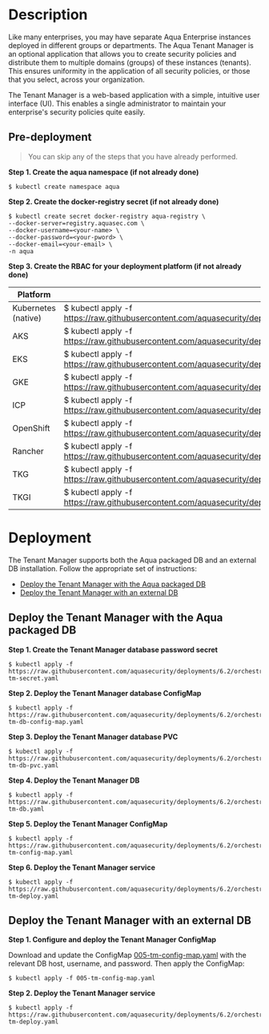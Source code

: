 # Description

Like many enterprises, you may have separate Aqua Enterprise instances deployed in different groups or departments. The Aqua Tenant Manager is an optional application that allows you to create security policies and distribute them to multiple domains (groups) of these instances (tenants). This ensures uniformity in the application of all security policies, or those that you select, across your organization. 

The Tenant Manager is a web-based application with a simple, intuitive user interface (UI). This enables a single administrator to maintain your enterprise's security policies quite easily.

## Pre-deployment

> You can skip any of the steps that you have already performed.

**Step 1. Create the aqua namespace (if not already done)**
   
   ```SHELL
   $ kubectl create namespace aqua
   ```

**Step 2. Create the docker-registry secret (if not already done)**

   ```SHELL
   $ kubectl create secret docker-registry aqua-registry \
   --docker-server=registry.aquasec.com \
   --docker-username=<your-name> \
   --docker-password=<your-pword> \
   --docker-email=<your-email> \
   -n aqua
   ```

**Step 3. Create the RBAC for your deployment platform (if not already done)**

| Platform            | Command                                                                                                                                                      |
|---------------------|--------------------------------------------------------------------------------------------------------------------------------------------------------------|
| Kubernetes (native) | $ kubectl apply -f https://raw.githubusercontent.com/aquasecurity/deployments/6.2/orchestrators/kubernetes/manifests/aqua_csp_002_RBAC/kubernetes/aqua_sa.yaml |
| AKS                 | $ kubectl apply -f https://raw.githubusercontent.com/aquasecurity/deployments/6.2/orchestrators/kubernetes/manifests/aqua_csp_002_RBAC/aks/aqua_sa.yaml        |
| EKS                 | $ kubectl apply -f https://raw.githubusercontent.com/aquasecurity/deployments/6.2/orchestrators/kubernetes/manifests/aqua_csp_002_RBAC/eks/aqua_sa.yaml        |
| GKE                 | $ kubectl apply -f https://raw.githubusercontent.com/aquasecurity/deployments/6.2/orchestrators/kubernetes/manifests/aqua_csp_002_RBAC/gke/aqua_sa.yaml        |
| ICP                 | $ kubectl apply -f https://raw.githubusercontent.com/aquasecurity/deployments/6.2/orchestrators/kubernetes/manifests/aqua_csp_002_RBAC/icp/aqua_sa.yaml        |
| OpenShift           | $ kubectl apply -f https://raw.githubusercontent.com/aquasecurity/deployments/6.2/orchestrators/kubernetes/manifests/aqua_csp_002_RBAC/openshift/aqua_sa.yaml  |
| Rancher             | $ kubectl apply -f https://raw.githubusercontent.com/aquasecurity/deployments/6.2/orchestrators/kubernetes/manifests/aqua_csp_002_RBAC/rancher/aqua_sa.yaml    |
| TKG                 | $ kubectl apply -f https://raw.githubusercontent.com/aquasecurity/deployments/6.2/orchestrators/kubernetes/manifests/aqua_csp_002_RBAC/tkg/aqua_sa.yaml        |
| TKGI                | $ kubectl apply -f https://raw.githubusercontent.com/aquasecurity/deployments/6.2/orchestrators/kubernetes/manifests/aqua_csp_002_RBAC/tkgi/aqua_sa.yaml       |

# Deployment

The Tenant Manager supports both the Aqua packaged DB and an external DB installation. Follow the appropriate set of instructions:
   - [Deploy the Tenant Manager with the Aqua packaged DB](#Deploy-the-Tenant-Manager-with-the-Aqua-packaged-DB)
   - [Deploy the Tenant Manager with an external DB](#Deploy-the-Tenant-Manager-with-an-external-DB)

## Deploy the Tenant Manager with the Aqua packaged DB 

**Step 1. Create the Tenant Manager database password secret**

   ```shell
   $ kubectl apply -f https://raw.githubusercontent.com/aquasecurity/deployments/6.2/orchestrators/kubernetes/tenant_manager/001-tm-secret.yaml
   ```

**Step 2. Deploy the Tenant Manager database ConfigMap**

   ```shell
   $ kubectl apply -f https://raw.githubusercontent.com/aquasecurity/deployments/6.2/orchestrators/kubernetes/tenant_manager/002-tm-db-config-map.yaml
   ```
   
**Step 3. Deploy the Tenant Manager database PVC**

   ```shell
   $ kubectl apply -f https://raw.githubusercontent.com/aquasecurity/deployments/6.2/orchestrators/kubernetes/tenant_manager/003-tm-db-pvc.yaml
   ```   
   
**Step 4. Deploy the Tenant Manager DB**
   
   ```shell
   $ kubectl apply -f https://raw.githubusercontent.com/aquasecurity/deployments/6.2/orchestrators/kubernetes/tenant_manager/004-tm-db.yaml
   ```
   
**Step 5. Deploy the Tenant Manager ConfigMap**

   ```shell
   $ kubectl apply -f https://raw.githubusercontent.com/aquasecurity/deployments/6.2/orchestrators/kubernetes/tenant_manager/005-tm-config-map.yaml
   ```

**Step 6. Deploy the Tenant Manager service**
   
   ```shell
   $ kubectl apply -f https://raw.githubusercontent.com/aquasecurity/deployments/6.2/orchestrators/kubernetes/tenant_manager/006-tm-deploy.yaml
   ```

## Deploy the Tenant Manager with an external DB 

**Step 1. Configure and deploy the Tenant Manager ConfigMap**

Download and update the ConfigMap [005-tm-config-map.yaml](./005-tm-config-map.yaml) with the relevant DB host, username, and password.
Then apply the ConfigMap:

   ```shell
   $ kubectl apply -f 005-tm-config-map.yaml
   ```
   
**Step 2. Deploy the Tenant Manager service**
   
   ```shell
   $ kubectl apply -f https://raw.githubusercontent.com/aquasecurity/deployments/6.2/orchestrators/kubernetes/tenant_manager/006-tm-deploy.yaml
   ```
